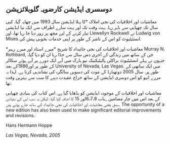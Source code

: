 ## دوسسری ایڈیشن کارضویہ گلوبلائزیشن

معاشیات اور اخلاقیات کی نجی املاک *کا پہلا ایڈیشن سال 1993 میں چھاپہ گیا، کیی سال تک چھپایی سے باہر رہا. بہت وقت تک اور بہت سارے اطراف سے ایک نیا ایڈیشن تیار کرنے کے لیے مجھ پر زور دیا جا رہا تھا، اور Llewellyn Rockwell نے Ludwig von Mises انسٹیٹیوٹ کو اس کے ناشر کے طور پر اپنی خدمات بخوبی پیش کی.</p> 

*معاشیات اور اخلاقیات کی نجی جائیداد کا شریح *میرے استاد اور میرے رہبر Murray N. Rothbard, جن کے ساتھ میں زندگی کے آخری دس سال سے جڈا رہا ان کو دیا گیا، جنہوں نے پہلے انسٹیٹیوٹ براکلن پالیٹیکنیک نیو یارک میں آیے ایک دورے پر آیے ہوئے سکالر کے طور پر اور1986کے بعد University of Nevada, Las Vegas. میں ایک ساتھی کے طور پر. سال 2005 دوتھبارڈ کے موت کی دسویں سالگرہ کی نشاندہی کرتا ہے. لہذا یہ مررے انیو کو اس دوسری ایڈیشن کے ساتھ خراج عقیدت دینے کا سب سے بہترین وقت تھا.

معاشیات اور اخلاقیات کے موجودہ ایڈیشن کو بڈھایا گیا ہے. اس کتاب کی بنیادی چھپایی کے بعد اس میں چار مضامین _باب 6،7،8اور 15 کا اضافہ کیا گیا. لیکن یہ سب اس کے بنیادی سبق یعنی معاشیات اور اخلاقیات کی نجی جائیداد کے ساتھ جڈے ہوئے ہیں. The opportunity of a new edition has also been used to make significant editorial improvements and revisions.

Hans Hermann Hoppe

*Las Vegas, Nevada, 2005*